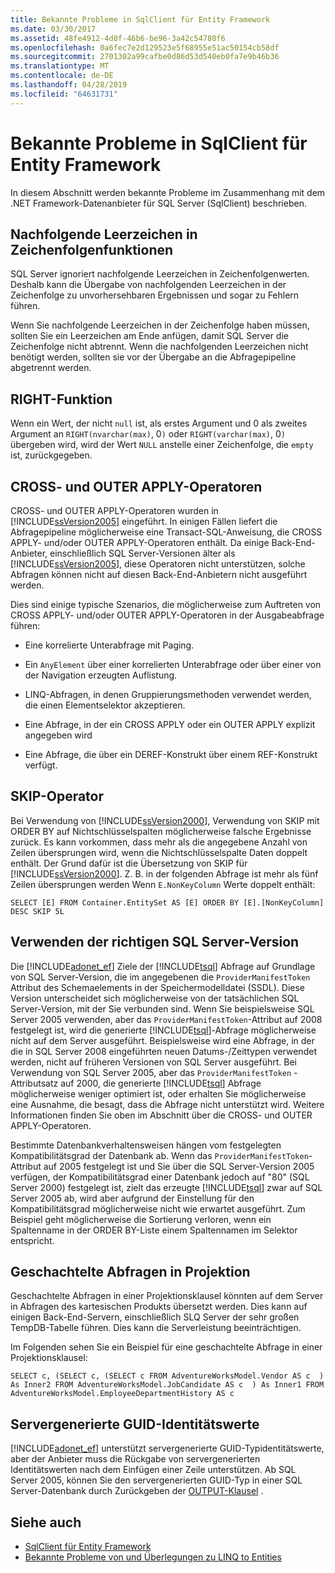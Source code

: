 ```yaml
---
title: Bekannte Probleme in SqlClient für Entity Framework
ms.date: 03/30/2017
ms.assetid: 48fe4912-4d0f-46b6-be96-3a42c54780f6
ms.openlocfilehash: 0a6fec7e2d129523e5f68955e51ac50154cb58df
ms.sourcegitcommit: 2701302a99cafbe0d86d53d540eb0fa7e9b46b36
ms.translationtype: MT
ms.contentlocale: de-DE
ms.lasthandoff: 04/28/2019
ms.locfileid: "64631731"
---
```

# <a name="known-issues-in-sqlclient-for-entity-framework"></a>Bekannte Probleme in SqlClient für Entity Framework
In diesem Abschnitt werden bekannte Probleme im Zusammenhang mit dem .NET Framework-Datenanbieter für SQL Server (SqlClient) beschrieben.  
  
## <a name="trailing-spaces-in-string-functions"></a>Nachfolgende Leerzeichen in Zeichenfolgenfunktionen  
 SQL Server ignoriert nachfolgende Leerzeichen in Zeichenfolgenwerten. Deshalb kann die Übergabe von nachfolgenden Leerzeichen in der Zeichenfolge zu unvorhersehbaren Ergebnissen und sogar zu Fehlern führen.  
  
 Wenn Sie nachfolgende Leerzeichen in der Zeichenfolge haben müssen, sollten Sie ein Leerzeichen am Ende anfügen, damit SQL Server die Zeichenfolge nicht abtrennt. Wenn die nachfolgenden Leerzeichen nicht benötigt werden, sollten sie vor der Übergabe an die Abfragepipeline abgetrennt werden.  
  
## <a name="right-function"></a>RIGHT-Funktion  
 Wenn ein Wert, der nicht `null` ist, als erstes Argument und 0 als zweites Argument an `RIGHT(nvarchar(max)`, 0`)` oder `RIGHT(varchar(max)`, 0`)` übergeben wird, wird der Wert `NULL` anstelle einer Zeichenfolge, die `empty` ist, zurückgegeben.  
  
## <a name="cross-and-outer-apply-operators"></a>CROSS- und OUTER APPLY-Operatoren  
 CROSS- und OUTER APPLY-Operatoren wurden in [!INCLUDE[ssVersion2005](../../../../../includes/ssversion2005-md.md)] eingeführt. In einigen Fällen liefert die Abfragepipeline möglicherweise eine Transact-SQL-Anweisung, die CROSS APPLY- und/oder OUTER APPLY-Operatoren enthält. Da einige Back-End-Anbieter, einschließlich SQL Server-Versionen älter als [!INCLUDE[ssVersion2005](../../../../../includes/ssversion2005-md.md)], diese Operatoren nicht unterstützen, solche Abfragen können nicht auf diesen Back-End-Anbietern nicht ausgeführt werden.  
  
 Dies sind einige typische Szenarios, die möglicherweise zum Auftreten von CROSS APPLY- und/oder OUTER APPLY-Operatoren in der Ausgabeabfrage führen:  
  
- Eine korrelierte Unterabfrage mit Paging.  
  
- Ein `AnyElement` über einer korrelierten Unterabfrage oder über einer von der Navigation erzeugten Auflistung.  
  
- LINQ-Abfragen, in denen Gruppierungsmethoden verwendet werden, die einen Elementselektor akzeptieren.  
  
- Eine Abfrage, in der ein CROSS APPLY oder ein OUTER APPLY explizit angegeben wird  
  
- Eine Abfrage, die über ein DEREF-Konstrukt über einem REF-Konstrukt verfügt.  
  
## <a name="skip-operator"></a>SKIP-Operator  
 Bei Verwendung von [!INCLUDE[ssVersion2000](../../../../../includes/ssversion2000-md.md)], Verwendung von SKIP mit ORDER BY auf Nichtschlüsselspalten möglicherweise falsche Ergebnisse zurück. Es kann vorkommen, dass mehr als die angegebene Anzahl von Zeilen übersprungen wird, wenn die Nichtschlüsselspalte Daten doppelt enthält. Der Grund dafür ist die Übersetzung von SKIP für [!INCLUDE[ssVersion2000](../../../../../includes/ssversion2000-md.md)]. Z. B. in der folgenden Abfrage ist mehr als fünf Zeilen übersprungen werden Wenn `E.NonKeyColumn` Werte doppelt enthält:  
  
```  
SELECT [E] FROM Container.EntitySet AS [E] ORDER BY [E].[NonKeyColumn] DESC SKIP 5L  
```  
  
## <a name="targeting-the-correct-sql-server-version"></a>Verwenden der richtigen SQL Server-Version  
 Die [!INCLUDE[adonet_ef](../../../../../includes/adonet-ef-md.md)] Ziele der [!INCLUDE[tsql](../../../../../includes/tsql-md.md)] Abfrage auf Grundlage von SQL Server-Version, die im angegebenen die `ProviderManifestToken` Attribut des Schemaelements in der Speichermodelldatei (SSDL). Diese Version unterscheidet sich möglicherweise von der tatsächlichen SQL Server-Version, mit der Sie verbunden sind. Wenn Sie beispielsweise SQL Server 2005 verwenden, aber das `ProviderManifestToken`-Attribut auf 2008 festgelegt ist, wird die generierte [!INCLUDE[tsql](../../../../../includes/tsql-md.md)]-Abfrage möglicherweise nicht auf dem Server ausgeführt. Beispielsweise wird eine Abfrage, in der die in SQL Server 2008 eingeführten neuen Datums-/Zeittypen verwendet werden, nicht auf früheren Versionen von SQL Server ausgeführt. Bei Verwendung von SQL Server 2005, aber das `ProviderManifestToken` -Attributsatz auf 2000, die generierte [!INCLUDE[tsql](../../../../../includes/tsql-md.md)] Abfrage möglicherweise weniger optimiert ist, oder erhalten Sie möglicherweise eine Ausnahme, die besagt, dass die Abfrage nicht unterstützt wird. Weitere Informationen finden Sie oben im Abschnitt über die CROSS- und OUTER APPLY-Operatoren.  
  
 Bestimmte Datenbankverhaltensweisen hängen vom festgelegten Kompatibilitätsgrad der Datenbank ab. Wenn das `ProviderManifestToken`-Attribut auf 2005 festgelegt ist und Sie über die SQL Server-Version 2005 verfügen, der Kompatibilitätsgrad einer Datenbank jedoch auf "80" (SQL Server 2000) festgelegt ist, zielt das erzeugte [!INCLUDE[tsql](../../../../../includes/tsql-md.md)] zwar auf SQL Server 2005 ab, wird aber aufgrund der Einstellung für den Kompatibilitätsgrad möglicherweise nicht wie erwartet ausgeführt. Zum Beispiel geht möglicherweise die Sortierung verloren, wenn ein Spaltenname in der ORDER BY-Liste einem Spaltennamen im Selektor entspricht.  
  
## <a name="nested-queries-in-projection"></a>Geschachtelte Abfragen in Projektion  
 Geschachtelte Abfragen in einer Projektionsklausel könnten auf dem Server in Abfragen des kartesischen Produkts übersetzt werden. Dies kann auf einigen Back-End-Servern, einschließlich SLQ Server der sehr großen TempDB-Tabelle führen. Dies kann die Serverleistung beeinträchtigen.  
  
 Im Folgenden sehen Sie ein Beispiel für eine geschachtelte Abfrage in einer Projektionsklausel:  
  
```  
SELECT c, (SELECT c, (SELECT c FROM AdventureWorksModel.Vendor AS c  ) As Inner2 FROM AdventureWorksModel.JobCandidate AS c  ) As Inner1 FROM AdventureWorksModel.EmployeeDepartmentHistory AS c  
```  
  
## <a name="server-generated-guid-identity-values"></a>Servergenerierte GUID-Identitätswerte  
 [!INCLUDE[adonet_ef](../../../../../includes/adonet-ef-md.md)] unterstützt servergenerierte GUID-Typidentitätswerte, aber der Anbieter muss die Rückgabe von servergenerierten Identitätswerten nach dem Einfügen einer Zeile unterstützen. Ab SQL Server 2005, können Sie den servergenerierten GUID-Typ in einer SQL Server-Datenbank durch Zurückgeben der [OUTPUT-Klausel](https://go.microsoft.com/fwlink/?LinkId=169400) .  
  
## <a name="see-also"></a>Siehe auch

- [SqlClient für Entity Framework](../../../../../docs/framework/data/adonet/ef/sqlclient-for-the-entity-framework.md)
- [Bekannte Probleme von und Überlegungen zu LINQ to Entities](../../../../../docs/framework/data/adonet/ef/language-reference/known-issues-and-considerations-in-linq-to-entities.md)
